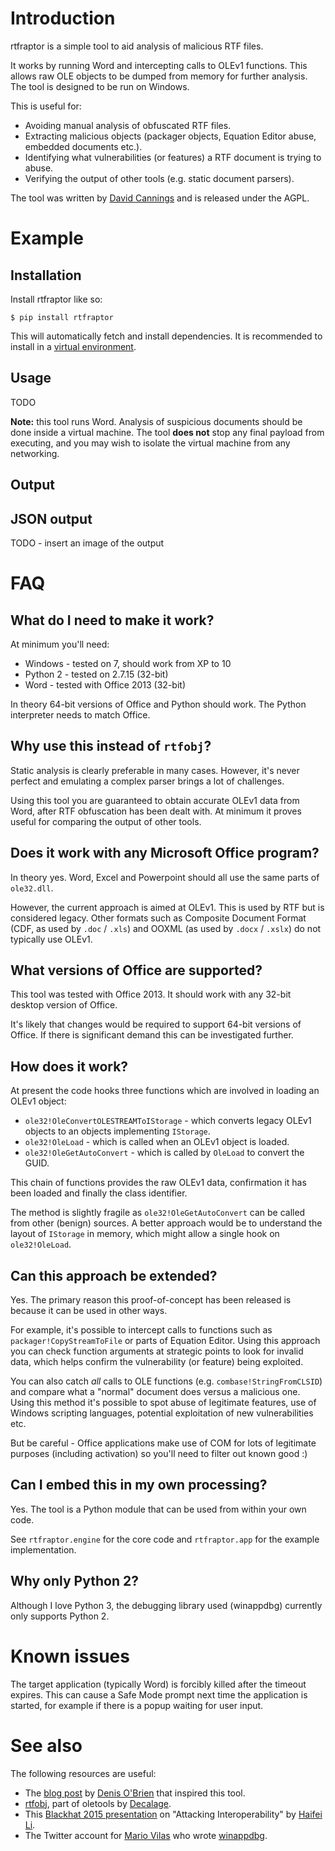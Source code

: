 # Introduction

rtfraptor is a simple tool to aid analysis of malicious RTF files.

It works by running Word and intercepting calls to OLEv1 functions.  This allows raw OLE objects to be dumped
from memory for further analysis.  The tool is designed to be run on Windows.

This is useful for:

* Avoiding manual analysis of obfuscated RTF files.
* Extracting malicious objects (packager objects, Equation Editor abuse, embedded documents etc.).
* Identifying what vulnerabilities (or features) a RTF document is trying to abuse.
* Verifying the output of other tools (e.g. static document parsers).

The tool was written by [David Cannings](https://twitter.com/edeca) and is released under the AGPL.

# Example

## Installation

Install rtfraptor like so:

    $ pip install rtfraptor

This will automatically fetch and install dependencies.  It is recommended to install in a 
[virtual environment](https://virtualenv.pypa.io/en/latest/userguide/).

## Usage

TODO

**Note:** this tool runs Word.  Analysis of suspicious documents should be done inside a virtual machine.  The tool 
**does not** stop any final payload from executing, and you may wish to isolate the virtual machine from any 
networking. 

## Output

## JSON output

TODO - insert an image of the output

# FAQ

## What do I need to make it work?

At minimum you'll need:
 
 * Windows - tested on 7, should work from XP to 10
 * Python 2 - tested on 2.7.15 (32-bit)
 * Word - tested with Office 2013 (32-bit)
 
In theory 64-bit versions of Office and Python should work.  The Python interpreter needs to match Office.

## Why use this instead of `rtfobj`?

Static analysis is clearly preferable in many cases.  However, it's never perfect and emulating a complex parser 
brings a lot of challenges.

Using this tool you are guaranteed to obtain accurate OLEv1 data from Word, after RTF obfuscation has been 
dealt with.  At minimum it proves useful for comparing the output of other tools.

## Does it work with any Microsoft Office program?

In theory yes.  Word, Excel and Powerpoint should all use the same parts of `ole32.dll`.  

However, the current approach is aimed at OLEv1.  This is used by RTF but is considered legacy.  Other formats such as 
Composite Document Format (CDF, as used by `.doc` / `.xls`) and OOXML (as used by `.docx` / `.xslx`) do not typically 
use OLEv1.

## What versions of Office are supported?

This tool was tested with Office 2013.  It should work with any 32-bit desktop version of Office.

It's likely that changes would be required to support 64-bit versions of Office.  If there is significant demand this 
can be investigated further.

## How does it work?

At present the code hooks three functions which are involved in loading an OLEv1 object:

 * `ole32!OleConvertOLESTREAMToIStorage` - which converts legacy OLEv1 objects to an objects implementing `IStorage`.
 * `ole32!OleLoad` - which is called when an OLEv1 object is loaded.
 * `ole32!OleGetAutoConvert` - which is called by `OleLoad` to convert the GUID. 

This chain of functions provides the raw OLEv1 data, confirmation it has been loaded and finally the class identifier.

The method is slightly fragile as `ole32!OleGetAutoConvert` can be called from other (benign) sources.  A better 
approach would be to understand the layout of `IStorage` in memory, which might allow a single hook on `ole32!OleLoad`.

## Can this approach be extended?

Yes.  The primary reason this proof-of-concept has been released is because it can be used in other ways.

For example, it's possible to intercept calls to functions such as `packager!CopyStreamToFile` or parts of Equation 
Editor.  Using this approach you can check function arguments at strategic points to look for invalid data, which 
helps confirm the vulnerability (or feature) being exploited.

You can also catch *all* calls to OLE functions (e.g. `combase!StringFromCLSID`) and compare what a "normal" 
document does versus a malicious one.  Using this method it's possible to spot abuse of legitimate features, use of 
Windows scripting languages, potential exploitation of new vulnerabilities etc.  

But be careful - Office applications make use of COM for lots of legitimate purposes (including activation) so you'll 
need to filter out known good :)

## Can I embed this in my own processing?

Yes.  The tool is a Python module that can be used from within your own code.  

See `rtfraptor.engine` for the core code and `rtfraptor.app` for the example implementation.

## Why only Python 2?

Although I love Python 3, the debugging library used (winappdbg) currently only supports Python 2.

# Known issues

The target application (typically Word) is forcibly killed after the timeout expires.  This can cause a Safe Mode 
prompt next time the application is started, for example if there is a popup waiting for user input. 

# See also

The following resources are useful:

* The [blog post](http://malwageddon.blogspot.com/2018/11/deobfuscation-tips-rtf-files.html) by 
  [Denis O'Brien](https://twitter.com/Malwageddon) that inspired this tool.
* [rtfobj](https://github.com/decalage2/oletools/wiki/rtfobj), part of oletools by 
  [Decalage](https://twitter.com/decalage2).
* This [Blackhat 2015 presentation](https://www.blackhat.com/docs/us-15/materials/us-15-Li-Attacking-Interoperability-An-OLE-Edition.pdf) 
  on "Attacking Interoperability" by [Haifei Li](https://twitter.com/HaifeiLi).
* The Twitter account for [Mario Vilas](https://twitter.com/Mario_Vilas) who wrote 
  [winappdbg](https://github.com/MarioVilas/winappdbg).